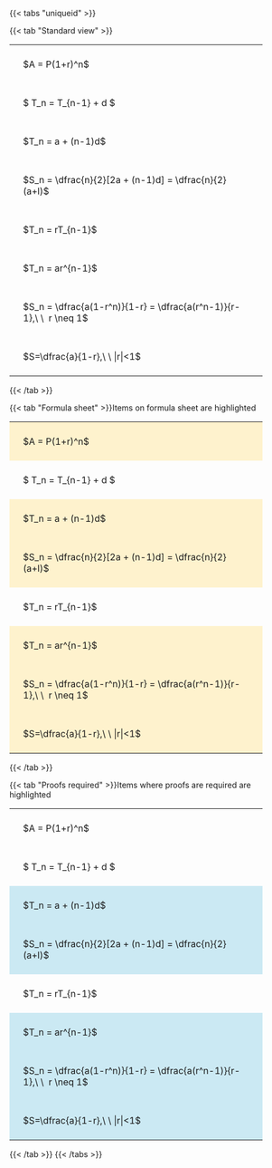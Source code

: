 ---
---

{{< tabs "uniqueid" >}}

{{< tab "Standard view" >}}

<style type="text/css">
#T_800c4 th.col_heading {
  text-align: left;
  font-size: 1em;
}
#T_800c4 td {
  text-align: left;
  font-size: 1em;
  padding: 1.5em;
}
#T_800c4_row0_col0, #T_800c4_row1_col0, #T_800c4_row2_col0, #T_800c4_row3_col0, #T_800c4_row4_col0, #T_800c4_row5_col0, #T_800c4_row6_col0, #T_800c4_row7_col0 {
  width: 400px;
  white-space: pre-wrap;
}
</style>
<table id="T_800c4">
  <thead>
  </thead>
  <tbody>
    <tr>
      <td id="T_800c4_row0_col0" class="data row0 col0" >$A = P(1+r)^n$</td>
    </tr>
    <tr>
      <td id="T_800c4_row1_col0" class="data row1 col0" >$ T_n = T_{n-1} + d $</td>
    </tr>
    <tr>
      <td id="T_800c4_row2_col0" class="data row2 col0" >$T_n = a + (n-1)d$</td>
    </tr>
    <tr>
      <td id="T_800c4_row3_col0" class="data row3 col0" >$S_n = \dfrac{n}{2}[2a + (n-1)d] = \dfrac{n}{2}(a+l)$</td>
    </tr>
    <tr>
      <td id="T_800c4_row4_col0" class="data row4 col0" >$T_n = rT_{n-1}$</td>
    </tr>
    <tr>
      <td id="T_800c4_row5_col0" class="data row5 col0" >$T_n = ar^{n-1}$</td>
    </tr>
    <tr>
      <td id="T_800c4_row6_col0" class="data row6 col0" >$S_n = \dfrac{a(1-r^n)}{1-r} = \dfrac{a(r^n-1)}{r-1},\ \  r \neq 1$</td>
    </tr>
    <tr>
      <td id="T_800c4_row7_col0" class="data row7 col0" >$S=\dfrac{a}{1-r},\ \ |r|<1$</td>
    </tr>
  </tbody>
</table>
{{< /tab >}}

{{< tab "Formula sheet" >}}Items on formula sheet are highlighted
<br>
<style type="text/css">
#T_407ca th.col_heading {
  text-align: left;
  font-size: 1em;
}
#T_407ca td {
  text-align: left;
  font-size: 1em;
  padding: 1.5em;
}
#T_407ca_row0_col0, #T_407ca_row2_col0, #T_407ca_row3_col0, #T_407ca_row5_col0, #T_407ca_row6_col0, #T_407ca_row7_col0 {
  width: 400px;
  background-color: rgba(255,194,10, 0.2);
  white-space: pre-wrap;
}
#T_407ca_row1_col0, #T_407ca_row4_col0 {
  width: 400px;
  white-space: pre-wrap;
}
</style>
<table id="T_407ca">
  <thead>
  </thead>
  <tbody>
    <tr>
      <td id="T_407ca_row0_col0" class="data row0 col0" >$A = P(1+r)^n$</td>
    </tr>
    <tr>
      <td id="T_407ca_row1_col0" class="data row1 col0" >$ T_n = T_{n-1} + d $</td>
    </tr>
    <tr>
      <td id="T_407ca_row2_col0" class="data row2 col0" >$T_n = a + (n-1)d$</td>
    </tr>
    <tr>
      <td id="T_407ca_row3_col0" class="data row3 col0" >$S_n = \dfrac{n}{2}[2a + (n-1)d] = \dfrac{n}{2}(a+l)$</td>
    </tr>
    <tr>
      <td id="T_407ca_row4_col0" class="data row4 col0" >$T_n = rT_{n-1}$</td>
    </tr>
    <tr>
      <td id="T_407ca_row5_col0" class="data row5 col0" >$T_n = ar^{n-1}$</td>
    </tr>
    <tr>
      <td id="T_407ca_row6_col0" class="data row6 col0" >$S_n = \dfrac{a(1-r^n)}{1-r} = \dfrac{a(r^n-1)}{r-1},\ \  r \neq 1$</td>
    </tr>
    <tr>
      <td id="T_407ca_row7_col0" class="data row7 col0" >$S=\dfrac{a}{1-r},\ \ |r|<1$</td>
    </tr>
  </tbody>
</table>
{{< /tab >}}

{{< tab "Proofs required" >}}Items where proofs are required are highlighted
<br>
<style type="text/css">
#T_07da4 th.col_heading {
  text-align: left;
  font-size: 1em;
}
#T_07da4 td {
  text-align: left;
  font-size: 1em;
  padding: 1.5em;
}
#T_07da4_row0_col0, #T_07da4_row1_col0, #T_07da4_row4_col0 {
  width: 400px;
  white-space: pre-wrap;
}
#T_07da4_row2_col0, #T_07da4_row3_col0, #T_07da4_row5_col0, #T_07da4_row6_col0, #T_07da4_row7_col0 {
  width: 400px;
  background-color: rgba(0,150,200, 0.2);
  white-space: pre-wrap;
}
</style>
<table id="T_07da4">
  <thead>
  </thead>
  <tbody>
    <tr>
      <td id="T_07da4_row0_col0" class="data row0 col0" >$A = P(1+r)^n$</td>
    </tr>
    <tr>
      <td id="T_07da4_row1_col0" class="data row1 col0" >$ T_n = T_{n-1} + d $</td>
    </tr>
    <tr>
      <td id="T_07da4_row2_col0" class="data row2 col0" >$T_n = a + (n-1)d$</td>
    </tr>
    <tr>
      <td id="T_07da4_row3_col0" class="data row3 col0" >$S_n = \dfrac{n}{2}[2a + (n-1)d] = \dfrac{n}{2}(a+l)$</td>
    </tr>
    <tr>
      <td id="T_07da4_row4_col0" class="data row4 col0" >$T_n = rT_{n-1}$</td>
    </tr>
    <tr>
      <td id="T_07da4_row5_col0" class="data row5 col0" >$T_n = ar^{n-1}$</td>
    </tr>
    <tr>
      <td id="T_07da4_row6_col0" class="data row6 col0" >$S_n = \dfrac{a(1-r^n)}{1-r} = \dfrac{a(r^n-1)}{r-1},\ \  r \neq 1$</td>
    </tr>
    <tr>
      <td id="T_07da4_row7_col0" class="data row7 col0" >$S=\dfrac{a}{1-r},\ \ |r|<1$</td>
    </tr>
  </tbody>
</table>
{{< /tab >}}
{{< /tabs >}}